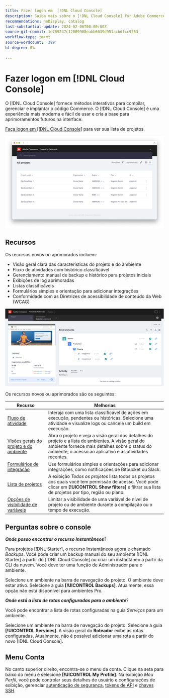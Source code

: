 ```yaml
---
title: Fazer logon em  [!DNL Cloud Console]
description: Saiba mais sobre o [!DNL Cloud Console] for Adobe Commerce na infraestrutura em nuvem.
recommendations: noDisplay, catalog
last-substantial-update: 2024-02-06T00:00:00Z
source-git-commit: 1e789247c12009908eabb6039d951acbdfcc9263
workflow-type: tm+mt
source-wordcount: '389'
ht-degree: 0%

---
```



# Fazer logon em [!DNL Cloud Console]

O [!DNL Cloud Console] fornece métodos interativos para compilar, gerenciar e implantar o código Commerce. O [!DNL Cloud Console] é uma experiência mais moderna e fácil de usar e cria a base para aprimoramentos futuros na interface.

[Faça logon em  [!DNL Cloud Console]](https://console.adobecommerce.com) para ver sua lista de projetos.

![Lista de projetos](../assets/ui-allprojects-list.png)

## Recursos

Os recursos novos ou aprimorados incluem:

- Visão geral clara das características do projeto e do ambiente
- Fluxo de atividades com histórico classificável
- Gerenciamento manual de backup e histórico para projetos iniciais
- Exibições de log aprimoradas
- Listas classificáveis
- Formulários simples e orientação para adicionar integrações
- Conformidade com as Diretrizes de acessibilidade de conteúdo da Web (WCAG)

![[!DNL Cloud Console]](../assets/CloudConsole.svg)

Os recursos novos ou aprimorados são os seguintes:

| Recurso | Melhorias |
| -------------- | ----------------------------------- |
| [Fluxo de atividade](../cloud-guide/project/activity-stream.md) | Interaja com uma lista classificável de ações em execução, pendentes ou históricas. Selecione uma atividade e visualize logs ou cancele um build em execução. |
| [Visões gerais do projeto e do ambiente](../cloud-guide/project/overview.md#project-overview) | Abra o projeto e veja a visão geral dos detalhes do projeto e a lista de ambientes. A visão geral do ambiente fornece mais detalhes sobre o status do ambiente, o acesso ao aplicativo e as atividades recentes. |
| [Formulários de integração](../cloud-guide/integrations/overview.md) | Use formulários simples e orientações para adicionar integrações, como notificações de Bitbucket ou Slack. |
| [Lista de projetos](../cloud-guide/project/overview.md#cloud-console) | A exibição _Todos os projetos_ lista todos os projetos aos quais você tem permissão de acesso. Você pode clicar em **[!UICONTROL Show filters]** e filtrar sua lista de projetos por tipo, região ou plano. |
| [Opções de visibilidade de variáveis](../cloud-guide/environment/variable-levels.md) | Limitar a visibilidade de uma variável de nível de projeto ou de ambiente durante a compilação ou o tempo de execução. |

<!-- The following are features yet to be activated:
| **Apps and services topology** | The Apps & Services topology is visible on Project and Environment views. This interactive diagram allows you to select a service and view the relationship details, such as name, type, version, port, and more. Click **[!UICONTROL View details]** to access the overview and configuration panel for each service. | -->

## Perguntas sobre o console

**_Onde posso encontrar o recurso Instantâneos_**?

Para projetos [!DNL Starter], o recurso Instantâneos agora é chamado _Backups_. Você pode criar um backup manual do seu ambiente [!DNL Starter] a partir do [!DNL Cloud Console] ou criar um instantâneo a partir da CLI da nuvem. Você deve ter uma função de Administrador para o ambiente.

Selecione um ambiente na barra de navegação do projeto. O ambiente deve estar ativo. Selecione a guia **[!UICONTROL Backups]**. Atualmente, essa opção não está disponível para ambientes Pro.

**_Onde está a lista de rotas configuradas para o ambiente_**?

Você pode encontrar a lista de rotas configuradas na guia _Serviços_ para um ambiente.

Selecione um ambiente na barra de navegação do projeto. Selecione a guia **[!UICONTROL Services]**. A visão geral do **Roteador** exibe as rotas configuradas. Atualmente, não é possível adicionar uma rota a partir do novo [!DNL Cloud Console].

## Menu Conta

No canto superior direito, encontra-se o menu da conta. Clique na seta para baixo do menu e selecione **[!UICONTROL My Profile]**. Na exibição _Meu Perfil_, você pode controlar seus detalhes de usuário e configurações de exibição, gerenciar [autenticação de segurança](../cloud-guide/project/user-access.md#user-authentication-requirements), [tokens de API](../cloud-guide/project/user-access.md#create-an-api-token) e [chaves SSH](../cloud-guide/development/secure-connections.md).

